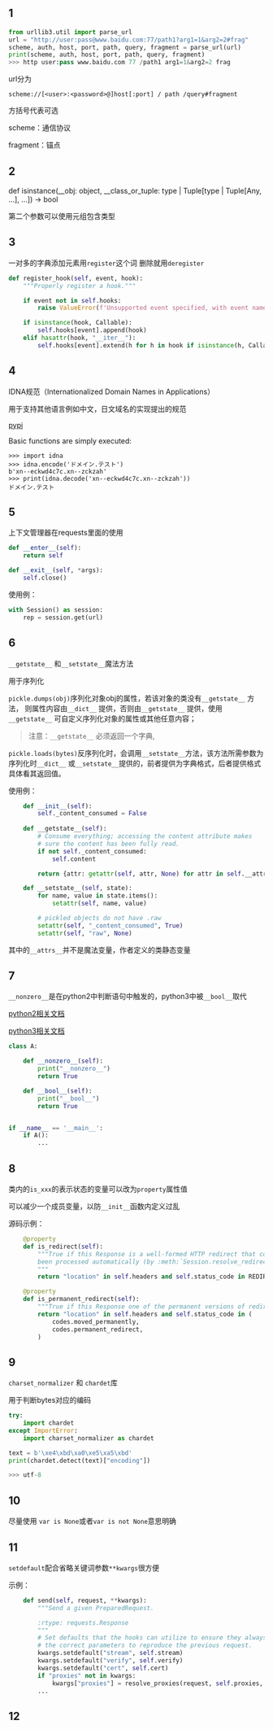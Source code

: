 ## 1

```python
from urllib3.util import parse_url
url = "http://user:pass@www.baidu.com:77/path1?arg1=1&arg2=2#frag"
scheme, auth, host, port, path, query, fragment = parse_url(url)
print(scheme, auth, host, port, path, query, fragment)
>>> http user:pass www.baidu.com 77 /path1 arg1=1&arg2=2 frag
```

url分为

```
scheme://[<user>:<password>@]host[:port] / path /query#fragment
```

方括号代表可选

scheme：通信协议

fragment：锚点

## 2

def isinstance(__obj: object,
               __class_or_tuple: type | Tuple[type | Tuple[Any, ...], ...])
  -> bool

第二个参数可以使用元组包含类型

## 3

一对多的字典添加元素用`register`这个词  删除就用`deregister`

```python
def register_hook(self, event, hook):
    """Properly register a hook."""

    if event not in self.hooks:
        raise ValueError(f'Unsupported event specified, with event name "{event}"')

    if isinstance(hook, Callable):
        self.hooks[event].append(hook)
    elif hasattr(hook, "__iter__"):
        self.hooks[event].extend(h for h in hook if isinstance(h, Callable))
```

## 4

IDNA规范（Internationalized Domain Names in Applications）

用于支持其他语言例如中文，日文域名的实现提出的规范

[pypi](https://pypi.org/project/idna/)

Basic functions are simply executed:

```
>>> import idna
>>> idna.encode('ドメイン.テスト')
b'xn--eckwd4c7c.xn--zckzah'
>>> print(idna.decode('xn--eckwd4c7c.xn--zckzah'))
ドメイン.テスト
```

## 5

上下文管理器在requests里面的使用

```python
def __enter__(self):
    return self

def __exit__(self, *args):
    self.close()
```

使用例：

```python
with Session() as session:
    rep = session.get(url)
```

## 6

`__getstate__` 和`__setstate__`魔法方法

用于序列化

`pickle.dumps(obj)`序列化对象obj的属性，若该对象的类没有`__getstate__` 方法， 则属性内容由`__dict__` 提供，否则由`__getstate__` 提供，使用`__getstate__` 可自定义序列化对象的属性或其他任意内容；

> 注意：`__getstate__` 必须返回一个字典,

`pickle.loads(bytes)`反序列化时，会调用`__setstate__`方法，该方法所需参数为序列化时`__dict__` 或`__setstate__`提供的，前者提供为字典格式，后者提供格式具体看其返回值。

使用例：

```python
    def __init__(self):
        self._content_consumed = False
        
	def __getstate__(self):
        # Consume everything; accessing the content attribute makes
        # sure the content has been fully read.
        if not self._content_consumed:
            self.content

        return {attr: getattr(self, attr, None) for attr in self.__attrs__}

    def __setstate__(self, state):
        for name, value in state.items():
            setattr(self, name, value)

        # pickled objects do not have .raw
        setattr(self, "_content_consumed", True)
        setattr(self, "raw", None)
```

其中的`__attrs__`并不是魔法变量，作者定义的类静态变量

## 7

`__nonzero__`是在python2中判断语句中触发的，python3中被`__bool__`取代

[python2相关文档](https://docs.python.org/2/reference/datamodel.html#object.__nonzero)

[python3相关文档](https://docs.python.org/3.0/reference/datamodel.html#object.__bool__)

```python
class A:

    def __nonzero__(self):
        print("__nonzero__")
        return True

    def __bool__(self):
        print("__bool__")
        return True


if __name__ == '__main__':
    if A():
        ...
```

## 8

类内的`is_xxx`的表示状态的变量可以改为`property`属性值

可以减少一个成员变量，以防`__init__`函数内定义过乱

源码示例：

```python
    @property
    def is_redirect(self):
        """True if this Response is a well-formed HTTP redirect that could have
        been processed automatically (by :meth:`Session.resolve_redirects`).
        """
        return "location" in self.headers and self.status_code in REDIRECT_STATI

    @property
    def is_permanent_redirect(self):
        """True if this Response one of the permanent versions of redirect."""
        return "location" in self.headers and self.status_code in (
            codes.moved_permanently,
            codes.permanent_redirect,
        )
```

## 9

`charset_normalizer` 和 `chardet`库

用于判断bytes对应的编码

```python
try:
    import chardet
except ImportError:
    import charset_normalizer as chardet

text = b'\xe4\xbd\xa0\xe5\xa5\xbd'
print(chardet.detect(text)["encoding"])

>>> utf-8
```

## 10

尽量使用 `var is None`或者`var is not None`意思明确

## 11

`setdefault`配合省略关键词参数`**kwargs`很方便

示例：

```python
    def send(self, request, **kwargs):
        """Send a given PreparedRequest.

        :rtype: requests.Response
        """
        # Set defaults that the hooks can utilize to ensure they always have
        # the correct parameters to reproduce the previous request.
        kwargs.setdefault("stream", self.stream)
        kwargs.setdefault("verify", self.verify)
        kwargs.setdefault("cert", self.cert)
        if "proxies" not in kwargs:
            kwargs["proxies"] = resolve_proxies(request, self.proxies, self.trust_env)
		...
```

## 12






